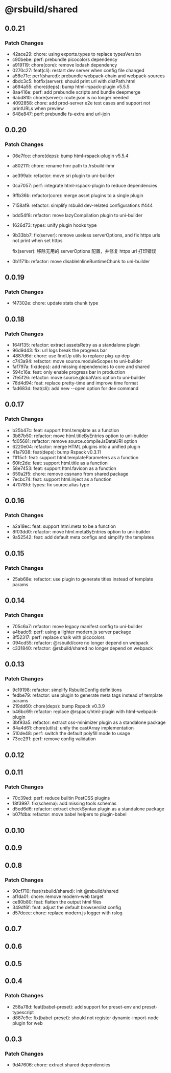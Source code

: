 # @rsbuild/shared

## 0.0.21

### Patch Changes

- 42ace29: chore: using exports.types to replace typesVersion
- c90bebe: perf: prebundle picocolors dependency
- a919119: chore(core): remove lodash dependency
- 0270c27: feat(cli): restart dev server when config file changed
- a58e71c: perf(shared): prebundle webpack-chain and webpack-sources
- dbdc3c5: hotfix(server): should print url with distPath.html
- a694a55: chore(deps): bump html-rspack-plugin v5.5.5
- 8aa416e: perf: add prebundle scripts and bundle deepmerge
- 6abd810: chore(server): route.json is no longer needed
- 4092858: chore: add prod-server e2e test cases and support not printURLs when preview
- 648e847: perf: prebundle fs-extra and url-join

## 0.0.20

### Patch Changes

- 06e7fce: chore(deps): bump html-rspack-plugin v5.5.4
- a802111: chore: rename hmr path to /rsbuild-hmr
- ae399ab: refactor: move sri plugin to uni-builder
- 0ca7057: perf: integrate html-rspack-plugin to reduce dependencies
- 9ffb36b: refactor(core): merge asset plugins to a single plugin
- 7158af9: refactor: simplify rsbuild dev-related configurations #444
- bdd54f8: refactor: move lazyCompilation plugin to uni-builder
- 1626d73: types: unify plugin hooks type
- 9b33bb7: fix(server): remove useless serverOptions, and fix https urls not print when set https

  fix(server): 移除无用的 serverOptions 配置，并修复 https url 打印错误

- 0b1171b: refactor: move disableInlineRuntimeChunk to uni-builder

## 0.0.19

### Patch Changes

- f47302e: chore: update stats chunk type

## 0.0.18

### Patch Changes

- 164f135: refactor: extract assetsRetry as a standalone plugin
- 96d9d43: fix: url logs break the progress bar
- 4887d6d: chore: use findUp utils to replace pkg-up dep
- c743a94: refactor: move source.moduleScopes to uni-builder
- faf797a: fix(deps): add missing dependencies to core and shared
- 594c16a: feat: only enable progress bar in production
- 7fe5f26: refactor: move source.globalVars option to uni-builder
- 78d4d94: feat: replace pretty-time and improve time format
- fad683d: feat(cli): add new --open option for dev command

## 0.0.17

### Patch Changes

- b25b47c: feat: support html.template as a function
- 3b87b50: refactor: move html.titleByEntries option to uni-builder
- fd05681: refactor: remove source.compileJsDataURI option
- 6220e04: refactor: merge HTML plugins into a unified plugin
- 41a7938: feat(deps): bump Rspack v0.3.11
- f1f15cf: feat: support html.templateParameters as a function
- 60fc2de: feat: support html.title as a function
- 58e7453: feat: support html.favicon as a function
- 659a2f5: chore: remove cssnano from shared package
- 7ecbc74: feat: support html.inject as a function
- 47078fd: types: fix source.alias type

## 0.0.16

### Patch Changes

- a2a18ec: feat: support html.meta to be a function
- 8f03dd0: refactor: move html.metaByEntries option to uni-builder
- 9a52542: feat: add default meta configs and simplify the templates

## 0.0.15

### Patch Changes

- 25ab68e: refactor: use plugin to generate titles instead of template params

## 0.0.14

### Patch Changes

- 705c6a7: refactor: move legacy manifest config to uni-builder
- a4badc6: perf: using a lighter modern.js server package
- 8f52317: perf: replace chalk with picocolors
- 094cd55: refactor: @rsbuild/core no longer depend on webpack
- c331840: refactor: @rsbuild/shared no longer depend on webpack

## 0.0.13

### Patch Changes

- 9c19198: refactor: simplify RsbuildConfig definitions
- fedbe79: refactor: use plugin to generate meta tags instead of template params
- 219dd60: chore(deps): bump Rspack v0.3.9
- b46bc69: refactor: replace @rspack/html-plugin with html-webpack-plugin
- 3bf93a5: refactor: extract css-minimizer plugin as a standalone package
- 84a4d61: chore(utils): unify the castArray implementation
- 510de48: perf: switch the default polyfill mode to usage
- 73ec291: perf: remove config validation

## 0.0.12

## 0.0.11

### Patch Changes

- 70c39ed: perf: reduce builtin PostCSS plugins
- 18f3997: fix(schema): add missing tools schemas
- d5ed6d6: refactor: extract checkSyntax plugin as a standalone package
- b07fdba: refactor: move babel helpers to plugin-babel

## 0.0.10

## 0.0.9

## 0.0.8

### Patch Changes

- 90cf710: feat(rsbuild/shared): init @rsbuild/shared
- af1da01: chore: remove modern-web target
- ce80b80: feat: flatten the output html files
- 349df6f: feat: adjust the default browserslist config
- d57dcec: chore: replace modern.js logger with rslog

## 0.0.7

## 0.0.6

## 0.0.5

## 0.0.4

### Patch Changes

- 258a78d: feat(babel-preset): add support for preset-env and preset-typescript
- d887c9e: fix(babel-preset): should not register dynamic-import-node plugin for web

## 0.0.3

### Patch Changes

- 9d47606: chore: extract shared dependencies
